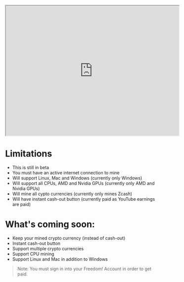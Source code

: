 
<p align="center">
  <iframe width="560" height="420" src="https://www.youtube.com/embed/oHg5SJYRHA0?color=white&theme=light"></iframe>
</p>

# Limitations
* This is still in beta
* You must have an active internet connection to mine
* Will support Linux, Mac and Windows (currently only Windows)
* Will support all CPUs, AMD and Nvidia GPUs (currently only AMD and Nvidia GPUs)
* Will mine all cypto currencies (currently only mines Zcash)
* Will have instant cash-out button (currently paid as YouTube earnings are paid)

# What's coming soon:
* Keep your mined crypto currency (instead of cash-out)
* Instant cash-out button
* Support multiple crypto currencies
* Support CPU mining
* Support Linux and Mac in addition to Windows

> Note: You must sign in into your Freedom! Account in order to get paid.
